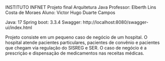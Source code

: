 INSTITUTO INFNET
Projeto final Arquitetura Java
Professor: Elberth Lins Costa de Moraes
Aluno: Victor Hugo Duarte Campos

Java: 17
Spring boot: 3.3.4
Swagger: http://localhost:8080/swagger-ui/index.html

Projeto consiste em um pequeno caso de negócio de um hospital.
O hospital atende pacientes particulares, pacientes de convênio e pacientes que chegam via regulação do SISREG e SER.
O caso de negócio é a prescrição e dispensação de medicamentos nas receitas médicas.
